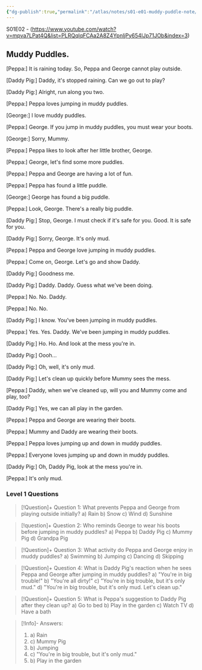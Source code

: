 ```yaml
---
{"dg-publish":true,"permalink":"/atlas/notes/s01-e01-muddy-puddle-note/","tags":["PeppaPig"],"noteIcon":""}
---
```


S01E02 - (https://www.youtube.com/watch?v=mpva7LPat4Q&list=PLRQqlqFCAa2A8Z4YpnljPy654lJp71JOb&index=3)
## Muddy Puddles.

[Peppa:] It is raining today. So, Peppa and George cannot play outside.

[Daddy Pig:] Daddy, it's stopped raining. Can we go out to play?

[Daddy Pig:] Alright, run along you two.

[Peppa:] Peppa loves jumping in muddy puddles.

[George:] I love muddy puddles.

[Peppa:] George. If you jump in muddy puddles, you must wear your boots.

[George:] Sorry, Mummy.

[Peppa:] Peppa likes to look after her little brother, George.

[Peppa:] George, let's find some more puddles.

[Peppa:] Peppa and George are having a lot of fun.

[Peppa:] Peppa has found a little puddle.

[George:] George has found a big puddle.

[Peppa:] Look, George. There's a really big puddle.

[Daddy Pig:] Stop, George. I must check if it's safe for you. Good. It is safe for you.

[Daddy Pig:] Sorry, George. It's only mud.

[Peppa:] Peppa and George love jumping in muddy puddles.

[Peppa:] Come on, George. Let's go and show Daddy.

[Daddy Pig:] Goodness me.

[Daddy Pig:] Daddy. Daddy. Guess what we've been doing.

[Peppa:] No. No. Daddy.

[Peppa:] No. No.

[Daddy Pig:] I know. You've been jumping in muddy puddles.

[Peppa:] Yes. Yes. Daddy. We've been jumping in muddy puddles.

[Daddy Pig:] Ho. Ho. And look at the mess you're in.

[Daddy Pig:] Oooh...

[Daddy Pig:] Oh, well, it's only mud.

[Daddy Pig:] Let's clean up quickly before Mummy sees the mess.

[Peppa:] Daddy, when we've cleaned up, will you and Mummy come and play, too?

[Daddy Pig:] Yes, we can all play in the garden.

[Peppa:] Peppa and George are wearing their boots.

[Peppa:] Mummy and Daddy are wearing their boots.

[Peppa:] Peppa loves jumping up and down in muddy puddles.

[Peppa:] Everyone loves jumping up and down in muddy puddles.

[Daddy Pig:] Oh, Daddy Pig, look at the mess you're in.

[Peppa:] It's only mud.


### Level 1 Questions 

> [!Question]+ Question 1: What prevents Peppa and George from playing outside initially? 
a) Rain 
b) Snow 
c) Wind 
d) Sunshine

> [!question]+ Question 2: Who reminds George to wear his boots before jumping in muddy puddles? 
a) Peppa 
b) Daddy Pig 
c) Mummy Pig 
d) Grandpa Pig

> [!Question]+ Question 3: What activity do Peppa and George enjoy in muddy puddles? 
a) Swimming 
b) Jumping 
c) Dancing 
d) Skipping

> [!Question]+ Question 4: What is Daddy Pig's reaction when he sees Peppa and George after jumping in muddy puddles? 
a) "You're in big trouble!" 
b) "You're all dirty!" 
c) "You're in big trouble, but it's only mud." 
d) "You're in big trouble, but it's only mud. Let's clean up."

> [!Question]+ Question 5: What is Peppa's suggestion to Daddy Pig after they clean up? 
a) Go to bed 
b) Play in the garden 
c) Watch TV 
d) Have a bath


> [!Info]- Answers:
> 1. a) Rain
> 2. c) Mummy Pig
> 3. b) Jumping
> 4. c) "You're in big trouble, but it's only mud."
> 5. b) Play in the garden